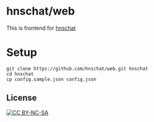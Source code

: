 # hnschat/web
This is frontend for [hnschat](https://hns.chat)

# Setup
```
git clone https://github.com/hnschat/web.git hnschat
cd hnschat
cp config.sample.json config.json
```

## License
[![CC BY-NC-SA](https://i.creativecommons.org/l/by-nc-nd/3.0/88x31.png)](https://creativecommons.org/licenses/by-nc-sa/4.0/)
